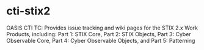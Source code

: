 # cti-stix2
OASIS CTI TC: Provides issue tracking and wiki pages for the STIX 2.x Work Products, including: Part 1: STIX Core, Part 2: STIX Objects, Part 3: Cyber Observable Core, Part 4: Cyber Observable Objects, and Part 5: Patterning
